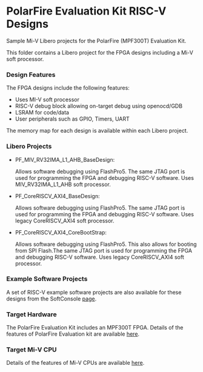 # PolarFire Evaluation Kit RISC-V Designs
Sample Mi-V Libero projects for the PolarFire (MPF300T) Evaluation Kit.

This folder contains a Libero project for the FPGA designs including a Mi-V soft processor. 

### Design Features
The FPGA designs include the following features:
* Uses MI-V soft processor
* RISC-V debug block allowing on-target debug using openocd/GDB
* LSRAM for code/data
* User peripherals such as GPIO, Timers, UART

The memory map for each design is available within each Libero project.

### Libero Projects
* PF_MIV_RV32IMA_L1_AHB_BaseDesign:

   Allows software debugging using FlashPro5. The same JTAG port is used for programming the FPGA and debugging RISC-V software. Uses MIV_RV32IMA_L1_AHB soft processor.
* PF_CoreRISCV_AXI4_BaseDesign:

   Allows software debugging using FlashPro5. The same JTAG port is used for programming the FPGA and debugging RISC-V software. Uses legacy CoreRISCV_AXI4 soft processor.
* PF_CoreRISCV_AXI4_CoreBootStrap:

   Allows software debugging using FlashPro5. This also allows for booting from SPI Flash.The same JTAG port is used for programming the FPGA and debugging RISC-V software. Uses legacy CoreRISCV_AXI4 soft processor.

### Example Software Projects
A set of RISC-V example software projects are also available for these designs from the SoftConsole [page](https://github.com/RISCV-on-Microsemi-FPGA/SoftConsole).

### Target Hardware
The PolarFire Evaluation Kit includes an MPF300T FPGA. Details of the features of PolarFire Evaluation kit are available [here](https://www.microsemi.com/products/fpga-soc/design-resources/dev-kits/polarfire/polarfire-eval-kit).

### Target Mi-V CPU
Details of the features of Mi-V CPUs are available [here](https://github.com/RISCV-on-Microsemi-FPGA/Mi-V-CPUs).
